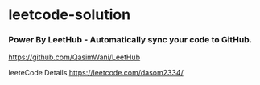 # leetcode-solution

### Power By LeetHub - Automatically sync your code to GitHub.
https://github.com/QasimWani/LeetHub

leeteCode Details
https://leetcode.com/dasom2334/
